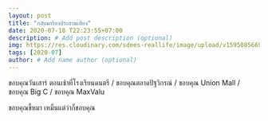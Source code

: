 ```yaml
---
layout: post
title: "กลับมาร้องประสานเสียง"
date: 2020-07-18 T22:23:55+07:00
description: # Add post description (optional)
img: https://res.cloudinary.com/sdees-reallife/image/upload/v1595085669/IMG_20200718_203222.jpg # Add image post (optional)
tags: [2020-07]
author: # Add name author (optional)
---
```

ขอบคุณวันเสาร์ ตอนเช้าที่โรงเรียนดนตรี / ขอบคุณตลาดปัฐวิกรณ์ / ขอบคุณ Union Mall / ขอบคุณ Big C / ขอบคุณ MaxValu

<i class="fa fa-child" style="color:plum"></i>

ขอบคุณขี้หมา เหม็นแต่ว่าก็ขอบคุณ
